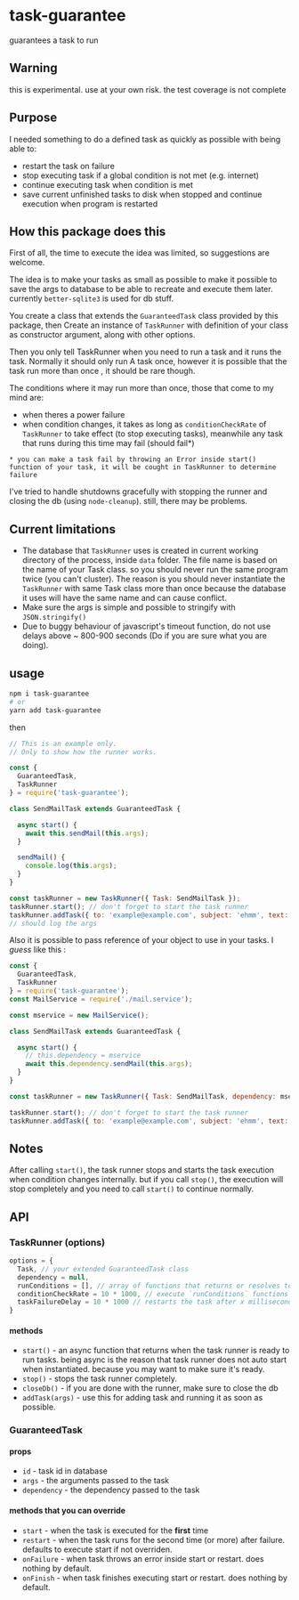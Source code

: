 # task-guarantee

guarantees a task to run

## Warning

this is experimental. use at your own risk. the test coverage is not complete

## Purpose

I needed something to do a defined task as quickly as possible with being able to:

* restart the task on failure
* stop executing task if a global condition is not met (e.g. internet)
* continue executing task when condition is met
* save current unfinished tasks to disk when stopped and continue execution when program is restarted

## How this package does this

First of all, the time to execute the idea was limited, so suggestions are welcome.

The idea is to make your tasks as small as possible to make it possible to save the args to database to be able to recreate and execute them later. currently `better-sqlite3` is used for db stuff.

You create a class that extends the `GuaranteedTask` class provided by this package, then Create an instance of `TaskRunner` with definition of your class as constructor argument, along with other options.

Then you only tell TaskRunner when you need to run a task and it runs the task. Normally it should only run A task once, however it is possible that the task run more than once , it should be rare though.

The conditions where it may run more than once, those that come to my mind are:

* when theres a power failure
* when condition changes, it takes as long as `conditionCheckRate` of `TaskRunner` to take effect (to stop executing tasks), meanwhile any task that runs during this time may fail (should fail*)

`* you can make a task fail by throwing an Error inside start() function of your task, it will be cought in TaskRunner to determine failure`

I've tried to handle shutdowns gracefully with stopping the runner and closing the db (using `node-cleanup`). still, there may be problems.

## Current limitations

* The database that `TaskRunner` uses is created in current working directory of the process, inside `data` folder. The file name is based on the name of your Task class. so you should never run the same program twice (you can't cluster). The reason is you should never instantiate the `TaskRunner` with same Task class more than once because the database it uses will have the same name and can cause conflict.
* Make sure the args is simple and possible to stringify with `JSON.stringify()`
* Due to buggy behaviour of javascript's timeout function, do not use delays above ~ 800-900 seconds (Do if you are sure what you are doing).

## usage

```bash
npm i task-guarantee
# or
yarn add task-guarantee
```

then
```js
// This is an example only.
// Only to show how the runner works.

const {
  GuaranteedTask,
  TaskRunner
} = require('task-guarantee');

class SendMailTask extends GuaranteedTask {

  async start() {
    await this.sendMail(this.args);
  }

  sendMail() {
    console.log(this.args);
  }
}

const taskRunner = new TaskRunner({ Task: SendMailTask });
taskRunner.start(); // don't forget to start the task runner
taskRunner.addTask({ to: 'example@example.com', subject: 'ehmm', text: 'nothing' });
// should log the args
```

Also it is possible to pass reference of your object to use in your tasks. I *guess* like this :

```js
const {
  GuaranteedTask,
  TaskRunner
} = require('task-guarantee');
const MailService = require('./mail.service');

const mservice = new MailService();

class SendMailTask extends GuaranteedTask {

  async start() {
    // this.dependency = mservice
    await this.dependency.sendMail(this.args);
  }
}

const taskRunner = new TaskRunner({ Task: SendMailTask, dependency: mservice });

taskRunner.start(); // don't forget to start the task runner
taskRunner.addTask({ to: 'example@example.com', subject: 'ehmm', text: 'nothing' });
```

## Notes

After calling `start()`, the task runner stops and starts the task execution when condition changes internally. but if you call `stop()`, the execution will stop completely and you need to call `start()` to continue normally.

## API

### TaskRunner (options)

```js
options = {
  Task, // your extended GuaranteedTask class
  dependency = null,
  runConditions = [], // array of functions that returns or resolves to true or false (global run condition , e.g. internet)
  conditionCheckRate = 10 * 1000, // execute `runConditions` functions every x milliseconds
  taskFailureDelay = 10 * 1000 // restarts the task after x milliseconds after failure
}
```

#### methods

* `start()` - an async function that returns when the task runner is ready to run tasks.
being async is the reason that task runner does not auto start when instantiated.
because you may want to make sure it's ready.
* `stop()` - stops the task runner completely.
* `closeDb()` - if you are done with the runner, make sure to close the db
* `addTask(args)` - use this for adding task and running it as soon as possible.

### GuaranteedTask

#### props

* `id` - task id in database
* `args` - the arguments passed to the task
* `dependency` - the dependency passed to the task

#### methods that you can override

* `start` - when the task is executed for the **first** time
* `restart` - when the task runs for the second time (or more) after failure. defaults to execute start if not overriden.
* `onFailure` - when task throws an error inside start or restart. does nothing by default.
* `onFinish` - when task finishes executing start or restart. does nothing by default.
  